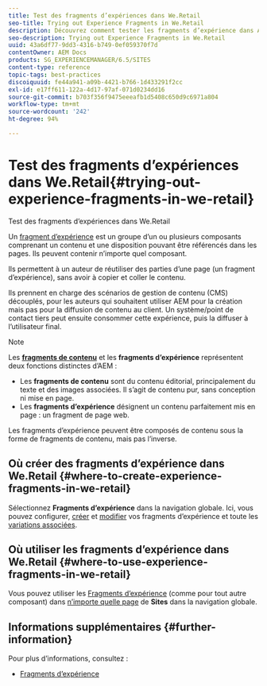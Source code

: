 ```yaml
---
title: Test des fragments d’expériences dans We.Retail
seo-title: Trying out Experience Fragments in We.Retail
description: Découvrez comment tester les fragments d’expérience dans Adobe Experience Manager à l’aide de We.Retail.
seo-description: Trying out Experience Fragments in We.Retail
uuid: 43a6df77-9dd3-4316-b749-0ef059370f7d
contentOwner: AEM Docs
products: SG_EXPERIENCEMANAGER/6.5/SITES
content-type: reference
topic-tags: best-practices
discoiquuid: fe44a941-a09b-4421-b766-1d433291f2cc
exl-id: e17ff611-122a-4d17-97af-071d0234dd16
source-git-commit: b703f356f9475eeeafb1d5408c650d9c6971a804
workflow-type: tm+mt
source-wordcount: '242'
ht-degree: 94%

---
```


# Test des fragments d’expériences dans We.Retail{#trying-out-experience-fragments-in-we-retail}

Test des fragments d’expériences dans We.Retail

Un [fragment d’expérience](/help/sites-authoring/experience-fragments.md) est un groupe d’un ou plusieurs composants comprenant un contenu et une disposition pouvant être référencés dans les pages. Ils peuvent contenir n’importe quel composant.

Ils permettent à un auteur de réutiliser des parties d’une page (un fragment d’expérience), sans avoir à copier et coller le contenu.

Ils prennent en charge des scénarios de gestion de contenu (CMS) découplés, pour les auteurs qui souhaitent utiliser AEM pour la création mais pas pour la diffusion de contenu au client. Un système/point de contact tiers peut ensuite consommer cette expérience, puis la diffuser à l’utilisateur final.

>[!NOTE]
>
>Les **[fragments de contenu](/help/sites-developing/we-retail-content-fragments.md)** et les **fragments d’expérience** représentent deux fonctions distinctes d’AEM :
>
>* Les **fragments de contenu** sont du contenu éditorial, principalement du texte et des images associées. Il s’agit de contenu pur, sans conception ni mise en page.
>* Les **fragments d’expérience** désignent un contenu parfaitement mis en page : un fragment de page web.
>
>Les fragments d’expérience peuvent être composés de contenu sous la forme de fragments de contenu, mais pas l’inverse.

## Où créer des fragments d’expérience dans We.Retail {#where-to-create-experience-fragments-in-we-retail}

Sélectionnez **Fragments d’expérience** dans la navigation globale. Ici, vous pouvez configurer, [créer](/help/sites-authoring/experience-fragments.md#creating-an-experience-fragment) et [modifier](/help/sites-authoring/experience-fragments.md#editing-your-experience-fragment) vos fragments d’expérience et toute les [variations associées](/help/sites-authoring/experience-fragments.md#creating-an-experience-fragment-variation).

## Où utiliser les fragments d’expérience dans We.Retail {#where-to-use-experience-fragments-in-we-retail}

Vous pouvez utiliser les [Fragments d’expérience](/help/sites-authoring/experience-fragments.md#using-your-experience-fragment) (comme pour tout autre composant) dans [n’importe quelle page](/help/sites-authoring/editing-content.md) de **Sites** dans la navigation globale.

## Informations supplémentaires {#further-information}

Pour plus d’informations, consultez :

* [Fragments d’expérience](/help/sites-authoring/experience-fragments.md)
